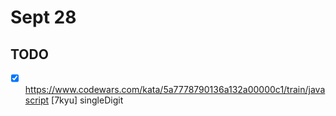 # Sept 28

## TODO

* [x] <https://www.codewars.com/kata/5a7778790136a132a00000c1/train/javascript> [7kyu] singleDigit